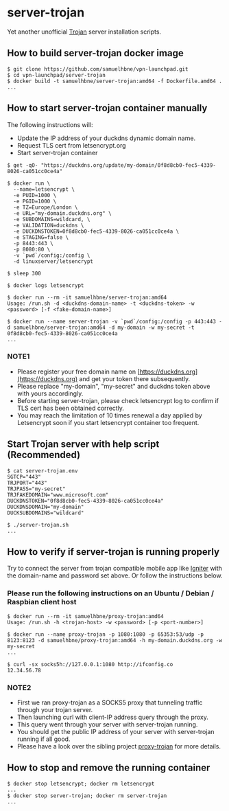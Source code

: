 # server-trojan

Yet another unofficial [Trojan](https://github.com/trojan-gfw/trojan) server installation scripts.

## How to build server-trojan docker image

```shell
$ git clone https://github.com/samuelhbne/vpn-launchpad.git
$ cd vpn-launchpad/server-trojan
$ docker build -t samuelhbne/server-trojan:amd64 -f Dockerfile.amd64 .
...
```

## How to start server-trojan container manually

The following instructions will:

- Update the IP address of your duckdns dynamic domain name.
- Request TLS cert from letsencrypt.org
- Start server-trojan container

```shell
$ get -qO- "https://duckdns.org/update/my-domain/0f8d8cb0-fec5-4339-8026-ca051cc0ce4a"

$ docker run \
  --name=letsencrypt \
  -e PUID=1000 \
  -e PGID=1000 \
  -e TZ=Europe/London \
  -e URL="my-domain.duckdns.org" \
  -e SUBDOMAINS=wildcard, \
  -e VALIDATION=duckdns \
  -e DUCKDNSTOKEN=0f8d8cb0-fec5-4339-8026-ca051cc0ce4a \
  -e STAGING=false \
  -p 8443:443 \
  -p 8080:80 \
  -v `pwd`/config:/config \
  -d linuxserver/letsencrypt

$ sleep 300

$ docker logs letsencrypt

$ docker run --rm -it samuelhbne/server-trojan:amd64
Usage: /run.sh -d <duckdns-domain-name> -t <duckdns-token> -w <password> [-f <fake-domain-name>]

$ docker run --name server-trojan -v `pwd`/config:/config -p 443:443 -d samuelhbne/server-trojan:amd64 -d my-domain -w my-secret -t 0f8d8cb0-fec5-4339-8026-ca051cc0ce4a
...
```

### NOTE1

- Please register your free domain name on [https://duckdns.org](https://duckdns.org) and get your token there subsequently.
- Please replace "my-domain", "my-secret" and duckdns token above with yours accordingly.
- Before starting server-trojan, please check letsencrypt log to confirm if TLS cert has been obtained correctly.
- You may reach the limitation of 10 times renewal a day applied by Letsencrypt soon if you start letsencrypt container too frequent.

## Start Trojan server with help script (Recommended)

```shell
$ cat server-trojan.env
SGTCP="443"
TRJPORT="443"
TRJPASS="my-secret"
TRJFAKEDOMAIN="www.microsoft.com"
DUCKDNSTOKEN="0f8d8cb0-fec5-4339-8026-ca051cc0ce4a"
DUCKDNSDOMAIN="my-domain"
DUCKSUBDOMAINS="wildcard"

$ ./server-trojan.sh
...
```

## How to verify if server-trojan is running properly

Try to connect the server from trojan compatible mobile app like [Igniter](https://github.com/trojan-gfw/igniter) with the domain-name and password set above. Or follow the instructions below.

### Please run the following instructions on an Ubuntu / Debian / Raspbian client host

```shell
$ docker run --rm -it samuelhbne/proxy-trojan:amd64
Usage: /run.sh -h <trojan-host> -w <password> [-p <port-number>]

$ docker run --name proxy-trojan -p 1080:1080 -p 65353:53/udp -p 8123:8123 -d samuelhbne/proxy-trojan:amd64 -h my-domain.duckdns.org -w my-secret
...

$ curl -sx socks5h://127.0.0.1:1080 http://ifconfig.co
12.34.56.78
```

### NOTE2

- First we ran proxy-trojan as a SOCKS5 proxy that tunneling traffic through your trojan server.
- Then launching curl with client-IP address query through the proxy.
- This query went through your server with server-trojan running.
- You should get the public IP address of your server with server-trojan running if all good.
- Please have a look over the sibling project [proxy-trojan](https://github.com/samuelhbne/vpn-launchpad/tree/master/proxy-trojan) for more details.

## How to stop and remove the running container

```shell
$ docker stop letsencrypt; docker rm letsencrypt
...
$ docker stop server-trojan; docker rm server-trojan
...
```

